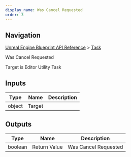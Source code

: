 ```yaml
---
display_name: Was Cancel Requested
order: 3
---
```

## Navigation

[Unreal Engine Blueprint API Reference](https://dev.epicgames.com/documentation/en-us/unreal-engine/BlueprintAPI) > [Task](https://dev.epicgames.com/documentation/en-us/unreal-engine/BlueprintAPI/Task)

Was Cancel Requested

Target is Editor Utility Task

## Inputs

| Type | Name | Description |
| --- | --- | --- |
| object | Target |  |

## Outputs

| Type | Name | Description |
| --- | --- | --- |
| boolean | Return Value | Was Cancel Requested |
